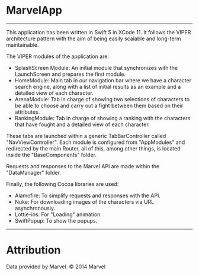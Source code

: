 # MarvelApp
---
This application has been written in Swift 5 in XCode 11. It follows the VIPER architecture pattern with the aim of being easily scalable and long-term maintainable.

The VIPER modules of the application are:
- SplashScreen Module: An initial module that synchronizes with the LaunchScreen and prepares the first module.
- HomeModule: Main tab in our navigation bar where we have a character search engine, along with a list of initial results as an example and a detailed view of each character.
- ArenaModule: Tab in charge of showing two selections of characters to be able to choose and carry out a fight between them based on their attributes.
- RankingModule: Tab in charge of showing a ranking with the characters that have fought and a detailed view of each character.

These tabs are launched within a generic TabBarController called "NavViewController". Each module is configured from "AppModules" and redirected by the main Router, all of this, among other things, is located inside the "BaseComponents" folder.

Requests and responses to the Marvel API are made within the "DataManager" folder.

Finally, the following Cocoa libraries are used:
- Alamofire: To simplify requests and responses with the API.
- Nuke: For downloading images of the characters via URL asynchronously.
- Lottie-ios: For "Loading" animation.
- SwiftPopup: To show the popups.

---
# Attribution

Data provided by Marvel. © 2014 Marvel
